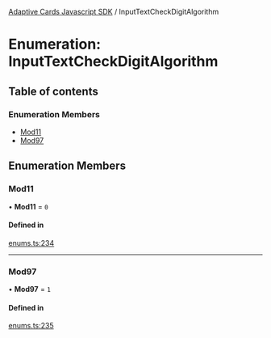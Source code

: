 [Adaptive Cards Javascript SDK](../README.md) / InputTextCheckDigitAlgorithm

# Enumeration: InputTextCheckDigitAlgorithm

## Table of contents

### Enumeration Members

- [Mod11](InputTextCheckDigitAlgorithm.md#mod11)
- [Mod97](InputTextCheckDigitAlgorithm.md#mod97)

## Enumeration Members

### Mod11

• **Mod11** = ``0``

#### Defined in

[enums.ts:234](https://github.com/asseco-see/AdaptiveCards/blob/d5d2c7b75/source/nodejs/adaptivecards/src/enums.ts#L234)

___

### Mod97

• **Mod97** = ``1``

#### Defined in

[enums.ts:235](https://github.com/asseco-see/AdaptiveCards/blob/d5d2c7b75/source/nodejs/adaptivecards/src/enums.ts#L235)
